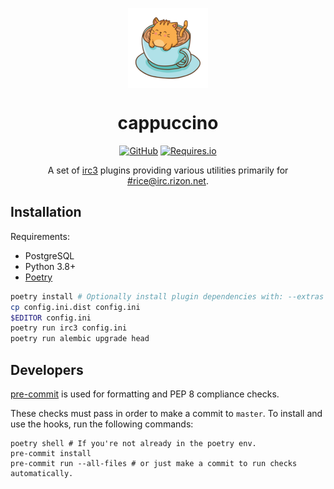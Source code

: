 <p align="center">
  <img align="center" src="logo.png">
</p>

<h1 align="center">cappuccino</h1>

<p align="center">
<a href="LICENSE"><img src="https://img.shields.io/github/license/FoxDev/cappuccino?style=flat-square" alt="GitHub"></a>
<a href="https://requires.io/github/FoxDev/cappuccino/requirements"><img src="https://img.shields.io/requires/github/FoxDev/cappuccino?style=flat-square" alt="Requires.io"></a>
</p>

<p align="center">
A set of <a href="https://github.com/gawel/irc3">irc3</a> plugins providing various utilities primarily for <a href="https://qchat.rizon.net/?channels=rice">#rice@irc.rizon.net</a>. 
</p>

## Installation

Requirements:
* PostgreSQL
* Python 3.8+
* [Poetry](https://python-poetry.org)

```sh
poetry install # Optionally install plugin dependencies with: --extras 'sentry ai lastfm web'
cp config.ini.dist config.ini
$EDITOR config.ini
poetry run irc3 config.ini
poetry run alembic upgrade head
```

## Developers
[pre-commit](https://pre-commit.com/) is used for formatting and PEP 8 compliance checks.

These checks must pass in order to make a commit to `master`. To install and use the hooks, run the following commands:

```shell script
poetry shell # If you're not already in the poetry env.
pre-commit install
pre-commit run --all-files # or just make a commit to run checks automatically.
```
